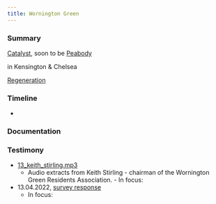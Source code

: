 ```yaml
---
title: Wornington Green
---
```


### Summary

[Catalyst](providers/catalyst), soon to be [Peabody](providers/peabody)

in Kensington & Chelsea


[Regeneration](cause-effect-affect/regeneration)

### Timeline

-

### Documentation

### Testimony
- [13_keith_stirling.mp3](../assets/13_keith_stirling_1655299451862_0.mp3)  
    - Audio extracts from Keith Stirling - chairman of the Wornington Green Residents Association.  - In focus:  
- 13.04.2022, [survey response](testimony/SR051)  
    - In focus:  
